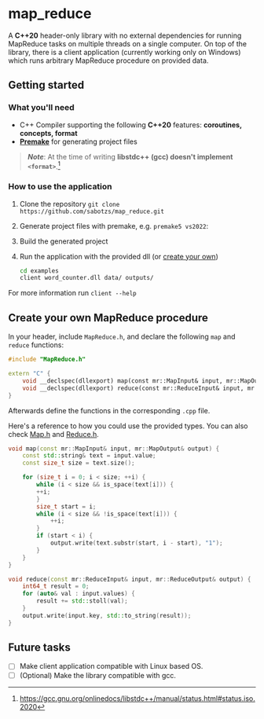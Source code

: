 # map_reduce

A **C++20** header-only library with no external dependencies for running MapReduce tasks on multiple threads on a single computer.
On top of the library, there is a client application (currently working only on Windows) which runs arbitrary MapReduce procedure on provided data.

## Getting started

### What you'll need

- C++ Compiler supporting the following **C++20** features: **coroutines, concepts, format**
- **[Premake](https://premake.github.io/)** for generating project files

> **_Note_**: At the time of writing **libstdc++ (gcc) doesn't implement `<format>`**.[^1]

[^1]: https://gcc.gnu.org/onlinedocs/libstdc++/manual/status.html#status.iso.2020

### How to use the application

1. Clone the repository `git clone https://github.com/sabotzs/map_reduce.git`
2. Generate project files with premake, e.g. `premake5 vs2022`:
3. Build the generated project
4. Run the application with the provided dll (or [create your own](#create-your-own-mapreduce-procedure))

    ```bash
    cd examples
    client word_counter.dll data/ outputs/
    ```

For more information run `client --help`

## Create your own MapReduce procedure

In your header, include `MapReduce.h`, and declare the following `map` and `reduce` functions:

```c++
#include "MapReduce.h"

extern "C" {
    void __declspec(dllexport) map(const mr::MapInput& input, mr::MapOutput& output);
    void __declspec(dllexport) reduce(const mr::ReduceInput& input, mr::ReduceOutput& output);
}
```

Afterwards define the functions in the corresponding `.cpp` file.

Here's a reference to how you could use the provided types. You can also check [Map.h](map_reduce/core/Map.h) and [Reduce.h](map_reduce/core/Reduce.h).

```c++
void map(const mr::MapInput& input, mr::MapOutput& output) {
    const std::string& text = input.value;
    const size_t size = text.size();

    for (size_t i = 0; i < size; ++i) {
        while (i < size && is_space(text[i])) {
        ++i;
        }
        size_t start = i;
        while (i < size && !is_space(text[i])) {
            ++i;
        }
        if (start < i) {
            output.write(text.substr(start, i - start), "1");
        }
    }
}

void reduce(const mr::ReduceInput& input, mr::ReduceOutput& output) {
    int64_t result = 0;
    for (auto& val : input.values) {
        result += std::stoll(val);
    }
    output.write(input.key, std::to_string(result));
}
```

## Future tasks

- [ ] Make client application compatible with Linux based OS.
- [ ] \(Optional) Make the library compatible with gcc.

